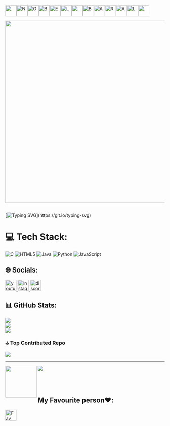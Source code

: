  <div style="display: flex; gap: 20; align-items: center;">
     <img src="https://img.shields.io/badge/- -FFFFFF?style=for-the-badge&logoColor=000000&label=" alt="." height="35" />
  <img src="https://img.shields.io/badge/- -FFFFFF?style=for-the-badge&logo=naver&logoColor=black&label=" alt="N" height="35" />
  <img src="https://img.shields.io/badge/- -FFFFFF?style=for-the-badge&logo=osano&logoColor=black&label=" alt="O" height="35" />
  <img src="https://img.shields.io/badge/- -FFFFFF?style=for-the-badge&logo=bitdefender&logoColor=black&label=" alt="B" height="35" />
  <img src="https://img.shields.io/badge/- -FFFFFF?style=for-the-badge&logo=etsy&logoColor=black&label=" alt="E" height="35" />
  <img src="https://img.shields.io/badge/- -FFFFFF?style=for-the-badge&logo=lerna&logoColor=black&label=" alt="L" height="35" />
  <img src="https://img.shields.io/badge/- -FFFFFF?style=for-the-badge&logoColor=000000&label=" alt="." height="35" />
  <img src="https://img.shields.io/badge/- -FFFFFF?style=for-the-badge&logo=bitdefender&logoColor=000000&label=" alt="B" height="35" />
  <img src="https://img.shields.io/badge/- -FFFFFF?style=for-the-badge&logo=airbrake&logoColor=000000&label=" alt="A" height="35" />
  <img src="https://img.shields.io/badge/- -FFFFFF?style=for-the-badge&logo=revolut&logoColor=000000&label=" alt="R" height="35" />
  <img src="https://img.shields.io/badge/- -FFFFFF?style=for-the-badge&logo=airbrake&logoColor=000000&label=" alt="A" height="35" />
  <img src="https://img.shields.io/badge/- -FFFFFF?style=for-the-badge&logo=lerna&logoColor=000000&label=" alt="L" height="35" />
     <img src="https://img.shields.io/badge/- -FFFFFF?style=for-the-badge&logoColor=000000&label=" alt="." height="35" />
</div>

<img align="left" width="575" hei src="https://i.pinimg.com/originals/31/e1/03/31e1037b1b30c313806263929812df66.gif"  /><br/>
<br clear="both"><br/>


[![Typing SVG](https://readme-typing-svg.demolab.com?font=Fira+Code&weight=700&size=36&pause=1000&color=FFFFFF&width=1000&lines=I+am+Nobel+(still+learning).;I+study+BCA+(4th+Semester)+in+LGIC.;)](https://git.io/typing-svg)


# 💻 Tech Stack:
![C](https://img.shields.io/badge/c-%2300599C.svg?style=for-the-badge&logo=c&logoColor=white) ![HTML5](https://img.shields.io/badge/html5-%23E34F26.svg?style=for-the-badge&logo=html5&logoColor=white) ![Java](https://img.shields.io/badge/java-%23ED8B00.svg?style=for-the-badge&logo=openjdk&logoColor=white) ![Python](https://img.shields.io/badge/python-3670A0?style=for-the-badge&logo=python&logoColor=ffdd54) ![JavaScript](https://img.shields.io/badge/javascript-%23323330.svg?style=for-the-badge&logo=javascript&logoColor=%23F7DF1E)
## 🌐 Socials:
<div align="left">
  <a href="https://www.youtube.com/@mrneol5701" target="_blank">
    <img src="https://img.shields.io/static/v1?message=Youtube&logo=youtube&label=&color=FF0000&logoColor=white&labelColor=&style=for-the-badge" height="35" alt="youtube logo"  />
  </a>
  <a href="https://www.instagram.com/larablebon07/" target="_blank">
    <img src="https://img.shields.io/static/v1?message=Instagram&logo=instagram&label=&color=E4405F&logoColor=white&labelColor=&style=for-the-badge" height="35" alt="instagram logo"  />
  </a>
  <a href="discord.com/_nob3l/" target="_blank">
    <img src="https://img.shields.io/static/v1?message=Discord&logo=discord&label=&color=7289DA&logoColor=white&labelColor=&style=for-the-badge" height="35" alt="discord logo"  />
  </a>
</div>


## 📊 GitHub Stats:
![](https://github-readme-stats.vercel.app/api?username=NobelB07&theme=rose&hide_border=false&include_all_commits=false&count_private=false)<br/>
![](https://nirzak-streak-stats.vercel.app/?user=NobelB07&theme=rose&hide_border=false)<br/>
![](https://github-readme-stats.vercel.app/api/top-langs/?username=NobelB07&theme=rose&hide_border=false&include_all_commits=false&count_private=false&layout=compact)


### 🔝 Top Contributed Repo
![](https://github-contributor-stats.vercel.app/api?username=NobelB07&limit=5&theme=rose&combine_all_yearly_contributions=true)

---
[![](https://visitcount.itsvg.in/api?id=NobelB07&icon=0&color=10)](https://visitcount.itsvg.in)
<img align="left" height="100" width="100" src="https://media4.giphy.com/media/v1.Y2lkPTc5MGI3NjExZ3p3OWZzcnFvb2YzNmpjNnA1eWtlMXdrMmxvbjIxa2RjZjQxaDhyMSZlcD12MV9pbnRlcm5hbF9naWZfYnlfaWQmY3Q9Zw/bGgsc5mWoryfgKBx1u/giphy.gif"  /><br/>
<br/>
<br/>
<br/>

<h2>My Favourite person❤️:</h2>
<a href="https://myaccount.google.com/?utm_source=OGB&utm_medium=app" target="_blank" align>
    <img src="https://img.shields.io/static/v1?message=Fav&logo=heart&label=&color=D14836&logoColor=white&labelColor=&style=for-the-badge" height="35" alt="Fav one"  />
  </a><br/>





  
 



<!-- Proudly created with GPRM ( https://gprm.itsvg.in ) -->




